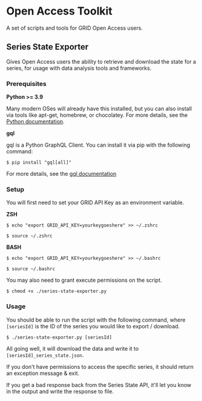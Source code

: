 # Open Access Toolkit
A set of scripts and tools for GRID Open Access users.


## Series State Exporter
Gives Open Access users the ability to retrieve and download the state for a series, for usage with data analysis tools and frameworks.

### Prerequisites

**Python >= 3.9**

Many modern OSes will already have this installed, but you can also install via tools like apt-get, homebrew, or chocolatey.
For more details, see the [Python documentation](https://wiki.python.org/moin/BeginnersGuide/Download).

**gql**

gql is a Python GraphQL Client. You can install it via pip with the following command:

```
$ pip install "gql[all]"
```

For more details, see the [gql documentation](https://gql.readthedocs.io/en/latest/intro.html)

### Setup

You will first need to set your GRID API Key as an environment variable.

**ZSH**

```
$ echo "export GRID_API_KEY=yourkeygoeshere" >> ~/.zshrc

$ source ~/.zshrc
```


**BASH**

```
$ echo "export GRID_API_KEY=yourkeygoeshere" >> ~/.bashrc

$ source ~/.bashrc
```

You may also need to grant execute permissions on the script.

```
$ chmod +x ./series-state-exporter.py
```

### Usage
You should be able to run the script with the following command, where `[seriesId]` is the ID of the series you would like to export / download.

```
$ ./series-state-exporter.py [seriesId]
```

All going well, it will download the data and write it to `[seriesId]_series_state.json`.

If you don't have permissions to access the specific series, it should return an exception message & exit.

If you get a bad response back from the Series State API, it'll let you know in the output and write the response to file.
